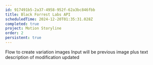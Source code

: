 ```yaml
---
id: 917491b5-2a37-4958-952f-62a3bc846fbb
title: Black Forrest Labs API
scheduledTime: 2024-12-20T01:35:31.028Z
completed: true
project: Motion Storyline
order: 2
persistent: true
---
```


Flow to create variation images
Input will be previous image plus text description of modification
updated

